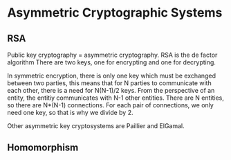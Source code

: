 # Asymmetric Cryptographic Systems

## RSA

Public key cryptography = asymmetric cryptography. RSA is the de factor algorithm
There are two keys, one for encrypting and one for decrypting.

In symmetric encryption, there is only one key which must be exchanged between two parties, this means that for N parties to communicate with each other, there is a need for N(N-1)/2 keys.
From the perspective of an entity, the entitiy communicates with N-1 other entities. There are N entities, so there are N*(N-1) connections. For each pair of connections, we only need one key, so that is why we divide by 2.


Other asymmetric key cryptosystems are Paillier and ElGamal.

## Homomorphism







